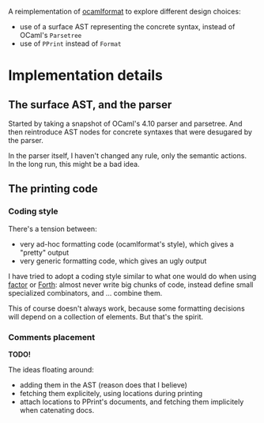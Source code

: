 A reimplementation of [ocamlformat](https://github.com/ocaml-ppx/ocamlformat) to
explore different design choices:
- use of a surface AST representing the concrete syntax, instead of OCaml's
  `Parsetree`
- use of `PPrint` instead of `Format`

# Implementation details

## The surface AST, and the parser

Started by taking a snapshot of OCaml's 4.10 parser and parsetree. And then
reintroduce AST nodes for concrete syntaxes that were desugared by the parser.

In the parser itself, I haven't changed any rule, only the semantic actions.  
In the long run, this might be a bad idea.

## The printing code

### Coding style

There's a tension between:
- very ad-hoc formatting code (ocamlformat's style), which gives a "pretty"
  output
- very generic formatting code, which gives an ugly output

I have tried to adopt a coding style similar to what one would do when using
[factor](https://factorcode.org/) or [Forth](https://www.forth.com/forth/):
almost never write big chunks of code, instead define small specialized
combinators, and … combine them.

This of course doesn't always work, because some formatting decisions will
depend on a collection of elements. But that's the spirit.

### Comments placement

**TODO!**

The ideas floating around:
- adding them in the AST (reason does that I believe)
- fetching them explicitely, using locations during printing
- attach locations to PPrint's documents, and fetching them implicitely when
  catenating docs.
